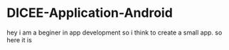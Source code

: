 # DICEE-Application-Android

hey i am a beginer in app development so i think to create a small app.
so here it is

